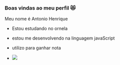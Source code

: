 ### Boas vindas ao meu perfil 😻

Meu nome é Antonio Henrique

- Estou estudando no ornela
- estou me desenvolvendo na linguagem javaScript
- utilizo para ganhar nota

- ![](https://tenor.com/pt-BR/view/timao-gif-11348439341157217926)
